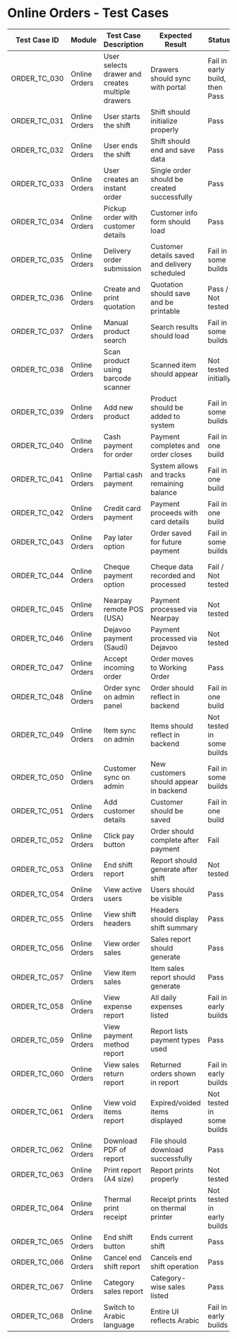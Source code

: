 # Online Orders - Test Cases

| Test Case ID | Module        | Test Case Description                                           | Expected Result                                             | Status                          | Priority | Notes                        |
|--------------|---------------|------------------------------------------------------------------|-------------------------------------------------------------|----------------------------------|----------|------------------------------|
| ORDER_TC_030 | Online Orders | User selects drawer and creates multiple drawers                | Drawers should sync with portal                             | Fail in early build, then Pass  | Medium   |                              |
| ORDER_TC_031 | Online Orders | User starts the shift                                           | Shift should initialize properly                           | Pass                            | High     |                              |
| ORDER_TC_032 | Online Orders | User ends the shift                                             | Shift should end and save data                             | Pass                            | High     |                              |
| ORDER_TC_033 | Online Orders | User creates an instant order                                  | Single order should be created successfully                | Pass                            | High     |                              |
| ORDER_TC_034 | Online Orders | Pickup order with customer details                             | Customer info form should load                             | Pass                            | High     |                              |
| ORDER_TC_035 | Online Orders | Delivery order submission                                      | Customer details saved and delivery scheduled              | Fail in some builds             | High     | Internal Server Error        |
| ORDER_TC_036 | Online Orders | Create and print quotation                                     | Quotation should save and be printable                     | Pass / Not tested               | Medium   |                              |
| ORDER_TC_037 | Online Orders | Manual product search                                          | Search results should load                                 | Fail in some builds             | Medium   |                              |
| ORDER_TC_038 | Online Orders | Scan product using barcode scanner                            | Scanned item should appear                                 | Not tested initially            | Medium   | Scanner unavailable          |
| ORDER_TC_039 | Online Orders | Add new product                                                | Product should be added to system                          | Fail in some builds             | High     | Stock location missing       |
| ORDER_TC_040 | Online Orders | Cash payment for order                                         | Payment completes and order closes                         | Fail in one build               | High     | Server load error            |
| ORDER_TC_041 | Online Orders | Partial cash payment                                           | System allows and tracks remaining balance                 | Fail in one build               | Medium   | Server error                 |
| ORDER_TC_042 | Online Orders | Credit card payment                                            | Payment proceeds with card details                         | Fail in one build               | High     | Server error                 |
| ORDER_TC_043 | Online Orders | Pay later option                                               | Order saved for future payment                             | Fail in some builds             | Medium   | Delivery address issue       |
| ORDER_TC_044 | Online Orders | Cheque payment option                                          | Cheque data recorded and processed                         | Fail / Not tested               | Medium   | Server error in some builds  |
| ORDER_TC_045 | Online Orders | Nearpay remote POS (USA)                                       | Payment processed via Nearpay                              | Not tested                      | Medium   |                              |
| ORDER_TC_046 | Online Orders | Dejavoo payment (Saudi)                                        | Payment processed via Dejavoo                              | Not tested                      | Medium   |                              |
| ORDER_TC_047 | Online Orders | Accept incoming order                                          | Order moves to Working Order                               | Pass                            | High     |                              |
| ORDER_TC_048 | Online Orders | Order sync on admin panel                                     | Order should reflect in backend                            | Fail in one build               | High     |                              |
| ORDER_TC_049 | Online Orders | Item sync on admin                                             | Items should reflect in backend                            | Not tested in some builds       | Medium   |                              |
| ORDER_TC_050 | Online Orders | Customer sync on admin                                         | New customers should appear in backend                     | Fail in some builds             | Medium   | Unable to add customer       |
| ORDER_TC_051 | Online Orders | Add customer details                                           | Customer should be saved                                   | Fail in one build               | Medium   | Server error                 |
| ORDER_TC_052 | Online Orders | Click pay button                                               | Order should complete after payment                        | Fail                            | High     | Server error                 |
| ORDER_TC_053 | Online Orders | End shift report                                               | Report should generate after shift                         | Not tested                      | Low      |                              |
| ORDER_TC_054 | Online Orders | View active users                                              | Users should be visible                                    | Pass                            | Low      |                              |
| ORDER_TC_055 | Online Orders | View shift headers                                             | Headers should display shift summary                       | Pass                            | Low      |                              |
| ORDER_TC_056 | Online Orders | View order sales                                               | Sales report should generate                               | Pass                            | Low      |                              |
| ORDER_TC_057 | Online Orders | View item sales                                                | Item sales report should generate                          | Pass                            | Low      |                              |
| ORDER_TC_058 | Online Orders | View expense report                                            | All daily expenses listed                                  | Fail in early builds            | Low      |                              |
| ORDER_TC_059 | Online Orders | View payment method report                                     | Report lists payment types used                            | Pass                            | Low      |                              |
| ORDER_TC_060 | Online Orders | View sales return report                                       | Returned orders shown in report                            | Fail in early builds            | Low      |                              |
| ORDER_TC_061 | Online Orders | View void items report                                         | Expired/voided items displayed                             | Not tested in some builds       | Low      |                              |
| ORDER_TC_062 | Online Orders | Download PDF of report                                         | File should download successfully                          | Pass                            | Low      |                              |
| ORDER_TC_063 | Online Orders | Print report (A4 size)                                         | Report prints properly                                     | Not tested                      | Low      |                              |
| ORDER_TC_064 | Online Orders | Thermal print receipt                                          | Receipt prints on thermal printer                          | Not tested in early builds      | Low      |                              |
| ORDER_TC_065 | Online Orders | End shift button                                               | Ends current shift                                         | Pass                            | Medium   |                              |
| ORDER_TC_066 | Online Orders | Cancel end shift report                                        | Cancels end shift operation                                | Pass                            | Medium   |                              |
| ORDER_TC_067 | Online Orders | Category sales report                                          | Category-wise sales listed                                 | Pass                            | Low      |                              |
| ORDER_TC_068 | Online Orders | Switch to Arabic language                                      | Entire UI reflects Arabic                                  | Fail in early builds            | Low      |                              |